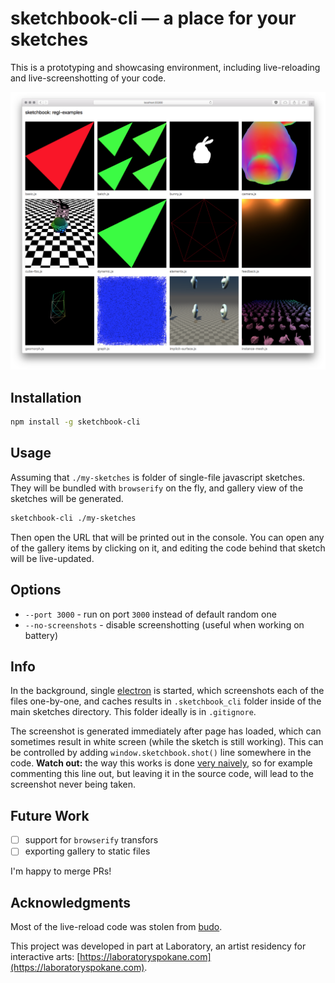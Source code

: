 # sketchbook-cli &mdash; a place for your sketches

This is a prototyping and showcasing environment, including live-reloading and live-screenshotting of your code.

<p align="center">
  <img src="assets/screen.png" alt="screenshot" style="max-width:100%">
</p>

## Installation

```bash
npm install -g sketchbook-cli
```

## Usage

Assuming that `./my-sketches` is folder of single-file javascript sketches. They will be bundled with `browserify` on the fly, and gallery view of the sketches will be generated.

```bash
sketchbook-cli ./my-sketches
```

Then open the URL that will be printed out in the console. You can open any of the gallery items by clicking on it, and editing the code behind that sketch will be live-updated.

## Options

- `--port 3000` - run on port `3000` instead of default random one
- `--no-screenshots` - disable screenshotting (useful when working on battery)

## Info

In the background, single [electron](https://github.com/electron/electron) is started, which screenshots each of the files one-by-one, and caches results in `.sketchbook_cli` folder inside of the main sketches directory. This folder ideally is in `.gitignore`.

The screenshot is generated immediately after page has loaded, which can sometimes result in white screen (while the sketch is still working). This can be controlled by adding `window.sketchbook.shot()` line somewhere in the code. **Watch out:** the way this works is done [very naively](https://github.com/szymonkaliski/sketchbook-cli/blob/master/screen-shotter/index.js#L118), so for example commenting this line out, but leaving it in the source code, will lead to the screenshot never being taken.

## Future Work

- [ ] support for `browserify` transfors
- [ ] exporting gallery to static files

I'm happy to merge PRs!

## Acknowledgments

Most of the live-reload code was stolen from [budo](https://github.com/mattdesl/budo).

This project was developed in part at Laboratory, an artist residency for interactive arts: [https://laboratoryspokane.com](https://laboratoryspokane.com).
